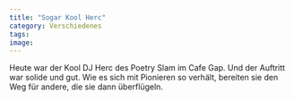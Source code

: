 ```yaml
---
title: "Sogar Kool Herc"
category: Verschiedenes
tags: 
image: 
---
```


Heute war der Kool DJ Herc des Poetry Slam im Cafe Gap. Und der Auftritt war solide und gut. Wie es sich mit Pionieren so verhält, bereiten sie den Weg für andere, die sie dann überflügeln.


